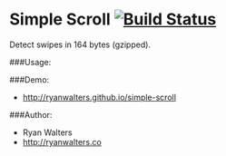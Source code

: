 # Simple Scroll [![Build Status](https://travis-ci.org/ryanwalters/simple-swipes.svg?branch=master)](https://travis-ci.org/ryanwalters/simple-swipes)

Detect swipes in 164 bytes (gzipped).

###Usage:


###Demo:

- http://ryanwalters.github.io/simple-scroll

###Author:

- Ryan Walters
- http://ryanwalters.co